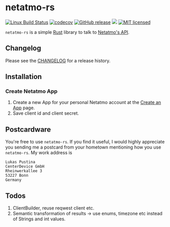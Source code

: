 # netatmo-rs

[![Linux Build Status](https://circleci.com/gh/lukaspustina/netatmo-rs.svg?style=shield)](https://circleci.com/gh/lukaspustina/netatmo-rs) [![codecov](https://codecov.io/gh/lukaspustina/netatmo-rs/branch/master/graph/badge.svg)](https://codecov.io/gh/lukaspustina/netatmo-rs) [![GitHub release](https://img.shields.io/github/release/lukaspustina/netatmo-rs.svg)](https://github.com/lukaspustina/netatmo-rs/releases) [![](https://img.shields.io/crates/v/netatmo-rs.svg)](https://crates.io/crates/netatmo-rs) [![MIT licensed](https://img.shields.io/badge/license-MIT-blue.svg?label=License)](./LICENSE)

`netatmo-rs` is a simple [Rust](https://rust-lang.org) library to talk to [Netatmo's API](https://dev.netatmo.com/resources/technical/introduction).

## Changelog

Please see the [CHANGELOG](CHANGELOG.md) for a release history.


## Installation

### Create Netatmo App

1. Create a new App for your personal Netatmo account at the [Create an App](https://dev.netatmo.com/myaccount/createanapp) page.
2. Save client id and client secret.

 
## Postcardware

You're free to use `netatmo-rs`. If you find it useful, I would highly appreciate you sending me a postcard from your hometown mentioning how you use `netatmo-rs`. My work address is

```
Lukas Pustina
CenterDevice GmbH
Rheinwerkallee 3
53227 Bonn
Germany
```

## Todos

1. ClientBuilder, reuse reqwest client etc.
1. Semantic transformation of results -> use enums, timezone etc instead of Strings and int values.

